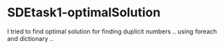 # SDEtask1-optimalSolution
I tried to find optimal solution for finding duplicit numbers .. using foreach and dictionary ..
